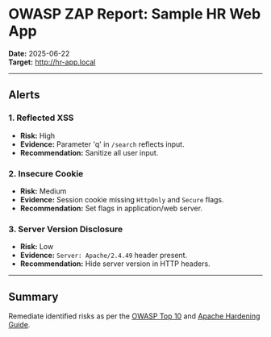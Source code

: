 # OWASP ZAP Report: Sample HR Web App

**Date:** 2025-06-22  
**Target:** http://hr-app.local

---

## Alerts

### 1. Reflected XSS
- **Risk:** High
- **Evidence:** Parameter 'q' in `/search` reflects input.
- **Recommendation:** Sanitize all user input.

### 2. Insecure Cookie
- **Risk:** Medium
- **Evidence:** Session cookie missing `HttpOnly` and `Secure` flags.
- **Recommendation:** Set flags in application/web server.

### 3. Server Version Disclosure
- **Risk:** Low
- **Evidence:** `Server: Apache/2.4.49` header present.
- **Recommendation:** Hide server version in HTTP headers.

---

## Summary

Remediate identified risks as per the [OWASP Top 10](https://owasp.org/www-project-top-ten/) and [Apache Hardening Guide](https://httpd.apache.org/docs/current/misc/security_tips.html).
